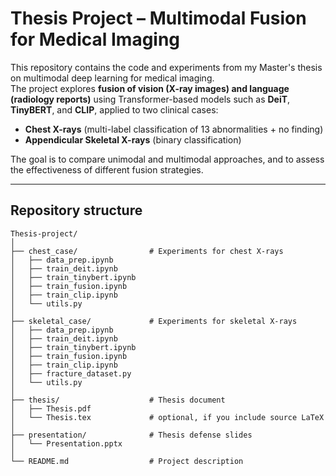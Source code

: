 # Thesis Project – Multimodal Fusion for Medical Imaging

This repository contains the code and experiments from my Master's thesis on multimodal deep learning for medical imaging.  
The project explores **fusion of vision (X-ray images) and language (radiology reports)** using Transformer-based models such as **DeiT**, **TinyBERT**, and **CLIP**, applied to two clinical cases:

- **Chest X-rays** (multi-label classification of 13 abnormalities + no finding)  
- **Appendicular Skeletal X-rays** (binary classification)  

The goal is to compare unimodal and multimodal approaches, and to assess the effectiveness of different fusion strategies.

---

## Repository structure

```
Thesis-project/
│
├── chest_case/                # Experiments for chest X-rays
│   ├── data_prep.ipynb
│   ├── train_deit.ipynb
│   ├── train_tinybert.ipynb
│   ├── train_fusion.ipynb
│   ├── train_clip.ipynb
│   └── utils.py
│
├── skeletal_case/             # Experiments for skeletal X-rays
│   ├── data_prep.ipynb
│   ├── train_deit.ipynb
│   ├── train_tinybert.ipynb
│   ├── train_fusion.ipynb
│   ├── train_clip.ipynb
│   ├── fracture_dataset.py
│   └── utils.py
│
├── thesis/                    # Thesis document
│   ├── Thesis.pdf
│   └── Thesis.tex             # optional, if you include source LaTeX
│
├── presentation/              # Thesis defense slides
│   └── Presentation.pptx
│
└── README.md                  # Project description

```
